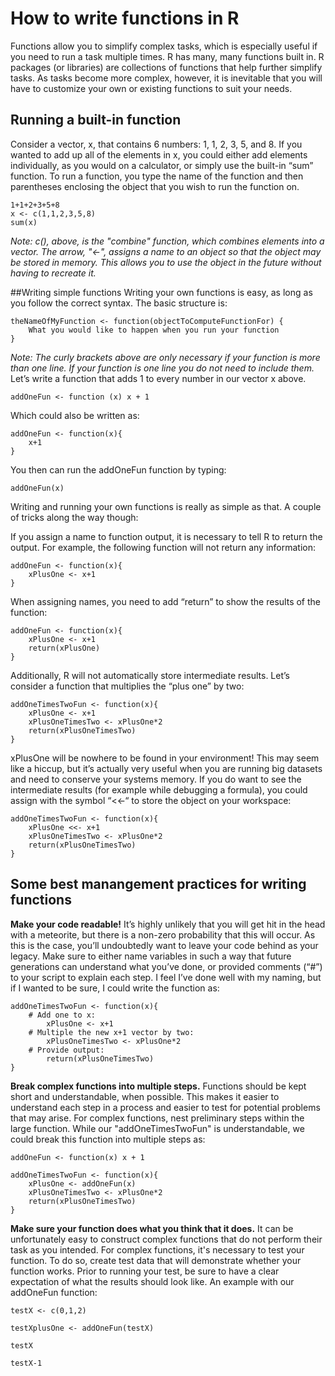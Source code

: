 # How to write functions in R

Functions allow you to simplify complex tasks, which is especially useful if you need to run a task multiple times. R has many, many functions built in. R packages (or libraries) are collections of functions that help further simplify tasks. As tasks become more complex, however, it is inevitable that you will have to customize your own or existing functions to suit your needs.
## Running a built-in function
Consider a vector, x, that contains 6 numbers: 1, 1, 2, 3, 5, and 8. If you wanted to add up all of the elements in x, you could either add elements individually, as you would on a calculator, or simply use the built-in “sum” function. To run a function, you type the name of the function and then parentheses enclosing the object that you wish to run the function on.
```
1+1+2+3+5+8
x <- c(1,1,2,3,5,8)
sum(x)
```
_Note: c(), above, is the "combine" function, which combines elements into a vector. The arrow, "<-", assigns a name to an object so that the object may be stored in memory. This allows you to use the object in the future without having to recreate it._

##Writing simple functions
Writing your own functions is easy, as long as you follow the correct syntax. The basic structure is:

```
theNameOfMyFunction <- function(objectToComputeFunctionFor) {
	What you would like to happen when you run your function
}
```
_Note: The curly brackets above are only necessary if your function is more  than one line. If your function is one line you do not need to include them._
Let’s write a function that adds 1 to every number in our vector x above.

```
addOneFun <- function (x) x + 1
```

Which could also be written as:

```
addOneFun <- function(x){
	x+1
}
```
You then can run the addOneFun function by typing:

```
addOneFun(x)
```
Writing and running your own functions is really as simple as that. A couple of tricks along the way though:

If you assign a name to function output, it is necessary to tell R to return the output. For example, the following function will not return any information:

```
addOneFun <- function(x){
	xPlusOne <- x+1
}
```
When assigning names, you need to add “return” to show the results of the function:

```
addOneFun <- function(x){
	xPlusOne <- x+1
	return(xPlusOne)
}
```
Additionally, R will not automatically store intermediate results. Let’s consider a function that multiplies the “plus one” by two:
```
addOneTimesTwoFun <- function(x){
	xPlusOne <- x+1
	xPlusOneTimesTwo <- xPlusOne*2
	return(xPlusOneTimesTwo)
}
```

xPlusOne will be nowhere to be found in your environment! This may seem like a hiccup, but it’s actually very useful when you are running big datasets and need to conserve your systems memory. If you do want to see the intermediate results (for example while debugging a formula), you could assign with the symbol “<<-“ to store the object on your workspace:

```
addOneTimesTwoFun <- function(x){
	xPlusOne <<- x+1
	xPlusOneTimesTwo <- xPlusOne*2
	return(xPlusOneTimesTwo)
}
```

## Some best manangement practices for writing functions

**Make your code readable!** It’s highly unlikely that you will get hit in the head with a meteorite, but there is a non-zero probability that this will occur. As this is the case, you’ll undoubtedly want to leave your code behind as your legacy. Make sure to either name variables in such a way that future generations can understand what you’ve done, or provided comments (“#”) to your script to explain each step. I feel I’ve done well with my naming, but if I wanted to be sure, I could write the function as:

```
addOneTimesTwoFun <- function(x){
	# Add one to x:
		xPlusOne <- x+1
	# Multiple the new x+1 vector by two:
		xPlusOneTimesTwo <- xPlusOne*2
	# Provide output:
		return(xPlusOneTimesTwo)
}
```

**Break complex functions into multiple steps.** Functions should be kept short and understandable, when possible. This makes it easier to understand each step in a process and easier to test for potential problems that may arise. For complex functions, nest preliminary steps within the large function. While our "addOneTimesTwoFun" is understandable, we could break this function into multiple steps as:

```
addOneFun <- function(x) x + 1

addOneTimesTwoFun <- function(x){
	xPlusOne <- addOneFun(x)
	xPlusOneTimesTwo <- xPlusOne*2
	return(xPlusOneTimesTwo)
}
```

**Make sure your function does what you think that it does.** It can be unfortunately easy to construct complex functions that do not perform their task as you intended. For complex functions, it's necessary to test your function. To do so, create test data that will demonstrate whether your function works. Prior to running your test, be sure to have a clear expectation of what the results should look like. An example with our addOneFun function:

```
testX <- c(0,1,2)

testXplusOne <- addOneFun(testX)

testX

testX-1
```
